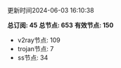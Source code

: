 更新时间2024-06-03 16:10:38

**总订阅: 45**
**总节点: 653**
**有效节点: 150**
- v2ray节点: 109
- trojan节点: 7
- ss节点: 34
